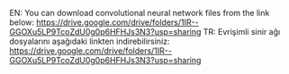 EN: You can download convolutional neural network files from the link below: https://drive.google.com/drive/folders/1IR--GGOXu5LP9TcoZdU0g0p6HFHJs3N3?usp=sharing
TR: Evrişimli sinir ağı dosyalarını aşağıdaki linkten indirebilirsiniz: https://drive.google.com/drive/folders/1IR--GGOXu5LP9TcoZdU0g0p6HFHJs3N3?usp=sharing
